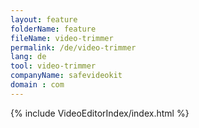```yaml
---
layout: feature
folderName: feature
fileName: video-trimmer
permalink: /de/video-trimmer
lang: de
tool: video-trimmer
companyName: safevideokit
domain : com
---
```


{% include VideoEditorIndex/index.html %}

   